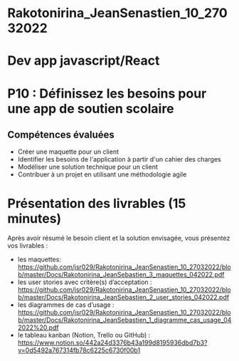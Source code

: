 # Rakotonirina_JeanSenastien_10_27032022
# Dev app javascript/React
# P10 : Définissez les besoins pour une app de soutien scolaire
## Compétences évaluées
- Créer une maquette pour un client 
- Identifier les besoins de l'application à partir d'un cahier des charges
- Modéliser une solution technique pour un client
- Contribuer à un projet en utilisant une méthodologie agile

# Présentation des livrables (15 minutes) 
Après avoir résumé le besoin client et la solution envisagée, vous présentez vos livrables : 
- les maquettes: https://github.com/jsr029/Rakotonirina_JeanSenastien_10_27032022/blob/master/Docs/Rakotonirina_JeanSebastien_3_maquettes_042022.pdf
- les user stories avec critère(s) d’acceptation : https://github.com/jsr029/Rakotonirina_JeanSenastien_10_27032022/blob/master/Docs/Rakotonirina_JeanSebastien_2_user_stories_042022.pdf
- les diagrammes de cas d’usage : https://github.com/jsr029/Rakotonirina_JeanSenastien_10_27032022/blob/master/Docs/Rakotonirina_JeanSebastien_1_diagramme_cas_usage_042022%20.pdf
- le tableau kanban (Notion, Trello ou GitHub) : https://www.notion.so/442a24d3376b43a199d8195936dbd7b3?v=0d5492a767314fb78c6225c6730f00b1

